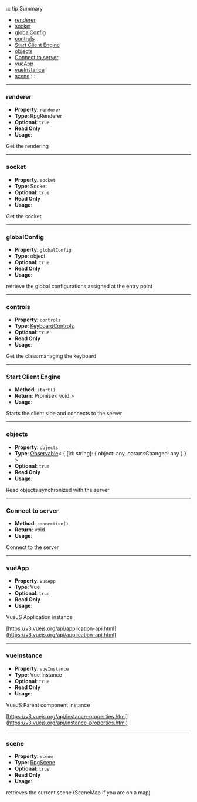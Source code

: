::: tip Summary
- [renderer](#renderer)
- [socket](#socket)
- [globalConfig](#globalconfig)
- [controls](#controls)
- [Start Client Engine](#start-client-engine)
- [objects](#objects)
- [Connect to server](#connect-to-server)
- [vueApp](#vueapp)
- [vueInstance](#vueinstance)
- [scene](#scene)
:::
---
### renderer
- **Property**: `renderer`
- **Type**: RpgRenderer
- **Optional**: `true`
- **Read Only** 
- **Usage**:

 
Get the rendering 


---
### socket
- **Property**: `socket`
- **Type**: Socket
- **Optional**: `true`
- **Read Only** 
- **Usage**:

 
Get the socket


---
### globalConfig
- **Property**: `globalConfig`
- **Type**: object
- **Optional**: `true`
- **Read Only** 
- **Usage**:

 
retrieve the global configurations assigned at the entry point


---
### controls
- **Property**: `controls`
- **Type**: [KeyboardControls](/classes/keyboard.html)
- **Optional**: `true`
- **Read Only** 
- **Usage**:

 
Get the class managing the keyboard


---
### Start Client Engine
- **Method**: `start()`
- **Return**: Promise&lt; void &gt;   
- **Usage**:


Starts the client side and connects to the server


---
### objects
- **Property**: `objects`
- **Type**: [Observable](https://rxjs.dev/guide/observable)&lt; {
     [id: string]: {
         object: any,
         paramsChanged: any
     }
} &gt;
- **Optional**: `true`
- **Read Only** 
- **Usage**:


Read objects synchronized with the server


---
### Connect to server
- **Method**: `connection()`
- **Return**: void   
- **Usage**:


Connect to the server


---
### vueApp
- **Property**: `vueApp`
- **Type**: Vue
- **Optional**: `true`
- **Read Only** 
- **Usage**:

 
VueJS Application instance

[https://v3.vuejs.org/api/application-api.html](https://v3.vuejs.org/api/application-api.html)


---
### vueInstance
- **Property**: `vueInstance`
- **Type**: Vue Instance
- **Optional**: `true`
- **Read Only** 
- **Usage**:

 
VueJS Parent component instance

[https://v3.vuejs.org/api/instance-properties.html](https://v3.vuejs.org/api/instance-properties.html)


---
### scene
- **Property**: `scene`
- **Type**: [RpgScene](/classes/scene-map)
- **Optional**: `true`
- **Read Only** 
- **Usage**:

 
retrieves the current scene (SceneMap if you are on a map)

